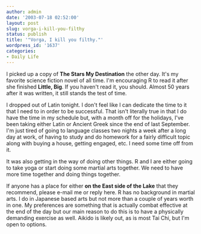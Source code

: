 ```yaml
---
author: admin
date: '2003-07-18 02:52:00'
layout: post
slug: vorga-i-kill-you-filthy
status: publish
title: '"Vorga, I kill you filthy."'
wordpress_id: '1637'
categories:
- Daily Life
---
```

I picked up a copy of <b>The Stars My Destination</b> the other day. It&apos;s my favorite science fiction novel of all time. I&apos;m encouraging R to read it after she finished <b>Little, Big</b>. If you haven&apos;t read it, you should. Almost 50 years after it was written, it still stands the test of time.

I dropped out of Latin tonight. I don&apos;t feel like I can dedicate the time to it that I need to in order to be successful. That isn&apos;t literally true in that I do have the time in my schedule but, with a month off for the holidays, I&apos;ve been taking either Latin or Ancient Greek since the end of last September. I&apos;m just tired of going to language classes two nights a week after a long day at work, of having to study and do homework for a fairly difficult topic along with buying a house, getting engaged, etc. I need some time off from it.

It was also getting in the way of doing other things. R and I are either going to take yoga or start doing some martial arts together. We need to have more time together and doing things together. 

If anyone has a place for either <b>on the East side of the Lake</b> that they recommend, please e-mail me or reply here. R has no background in martial arts. I do in Japanese based arts but not more than a couple of years worth in one. My preferences are something that is actually combat effective at the end of the day but our main reason to do this is to have a physically demanding exercise as well. Aikido is likely out, as is most Tai Chi, but I&apos;m open to options.
